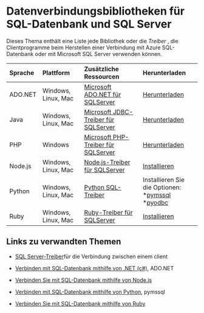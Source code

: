 <properties
    pageTitle="Datenverbindungsbibliotheken für SQL-Datenbank und SQL Server"
    description="Listet die kleinstmögliche Versionsnummer für jeden Treiber, die Clientprogramme zur Verbindung mit Azure SQL-Datenbank oder mit Microsoft SQL Server verwenden können. Ein Link wird Version Informationen zu Treibern bereitgestellt, die nicht von Microsoft, sondern von der Community freigegeben werden."
    services="sql-database"
    documentationCenter=""
    authors="MightyPen"
    manager="jhubbard"
    editor="genemi"/>

<tags
    ms.service="sql-database"
    ms.workload="data-management"
    ms.tgt_pltfrm="na"
    ms.devlang="na"
    ms.topic="article"
    ms.date="10/01/2016"
    ms.author="genemi"/>

# <a name="connection-libraries-for-sql-database-and-sql-server"></a>Datenverbindungsbibliotheken für SQL-Datenbank und SQL Server

Dieses Thema enthält eine Liste jede Bibliothek oder die *Treiber* , die Clientprogramme beim Herstellen einer Verbindung mit Azure SQL-Datenbank oder mit Microsoft SQL Server verwenden können.


| Sprache | Plattform | Zusätzliche Ressourcen | Herunterladen |
| :-- | :-- | :-- | :-- |
| ADO.NET | Windows, Linux, Mac | [Microsoft ADO.NET für SQLServer](http://msdn.microsoft.com/library/mt657768.aspx) | [Herunterladen](https://msdn.microsoft.com/vstudio/aa496123.aspx) |
| Java | Windows, Linux, Mac | [Microsoft JDBC-Treiber für SQLServer](http://msdn.microsoft.com/library/mt484311.aspx) | [Herunterladen](http://go.microsoft.com/fwlink/?LinkId=245496) |
| PHP | Windows | [Microsoft PHP-Treiber für SQLServer](http://msdn.microsoft.com/library/dn865013.aspx) | [Herunterladen](https://www.microsoft.com/download/details.aspx?id=20098) |
| Node.js | Windows, Linux, Mac | [Node.js-Treiber für SQLServer](http://msdn.microsoft.com/library/mt652093.aspx) | [Installieren](https://msdn.microsoft.com/library/mt652094.aspx) |
| Python | Windows, Linux, Mac | [Python SQL-Treiber](http://msdn.microsoft.com/library/mt652092.aspx) | Installieren Sie die Optionen: <br/> \*[pymssql](https://msdn.microsoft.com/library/mt694094.aspx) <br/> \*[pyodbc](http://msdn.microsoft.com/library/mt763257.aspx) |
| Ruby | Windows, Linux, Mac | [Ruby-Treiber für SQLServer](http://msdn.microsoft.com/library/mt691981.aspx) | [Installieren](https://msdn.microsoft.com/library/mt711041.aspx) |


## <a name="related-links"></a>Links zu verwandten Themen

- [SQL Server-Treiber](http://msdn.microsoft.com/library/mt654049.aspx)für die Verbindung zwischen einem client

- [Verbinden mit SQL-Datenbank mithilfe von .NET (c#)](sql-database-develop-dotnet-simple.md), ADO.NET

- [Verbinden Sie mit SQL-Datenbank mithilfe von Node.js](sql-database-develop-nodejs-simple.md)

- [Verbinden mit SQL-Datenbank mithilfe von Python](sql-database-develop-python-simple.md), pymssql

- [Verbinden Sie mit SQL-Datenbank mithilfe von Ruby](sql-database-develop-ruby-simple.md)
